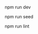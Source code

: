 
<!-- website link -->



<!-- for running developing server -->
npm run dev


<!-- for running seed script -->
npm run seed

<!-- for linting -->
npm run lint




